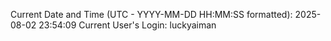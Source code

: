 Current Date and Time (UTC - YYYY-MM-DD HH:MM:SS formatted): 2025-08-02 23:54:09
Current User's Login: luckyaiman
